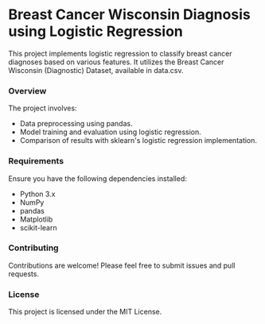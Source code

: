 # Breast Cancer Wisconsin Diagnosis using Logistic Regression
This project implements logistic regression to classify breast cancer diagnoses based on various features. It utilizes the Breast Cancer Wisconsin (Diagnostic) Dataset, available in data.csv.

### Overview
The project involves:

- Data preprocessing using pandas.
- Model training and evaluation using logistic regression.
- Comparison of results with sklearn's logistic regression implementation.

### Requirements
Ensure you have the following dependencies installed:

- Python 3.x
- NumPy
- pandas
- Matplotlib
- scikit-learn

### Contributing
Contributions are welcome! Please feel free to submit issues and pull requests.

### License
This project is licensed under the MIT License.
